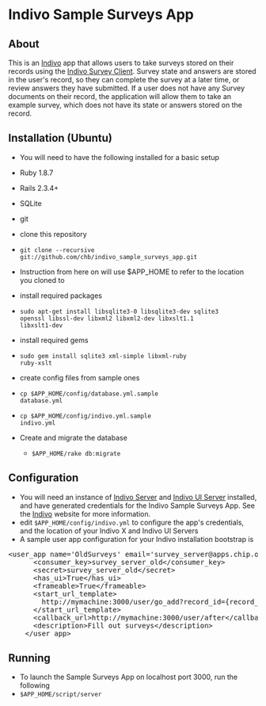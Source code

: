 # Indivo Sample Surveys App

## About
This is an  [Indivo](http://indivohealth.org/) app that allows users to take surveys stored on their records using the [Indivo Survey Client](https://github.com/chb/survey_client).  Survey state and answers are stored in the user's record, so they can complete the survey at a later time, or review answers they have submitted.  If a user does not have any Survey documents on their record, the application will allow them to take an example survey, which does not have its state or answers stored on the record.

## Installation (Ubuntu)
* You will need to have the following installed for a basic setup
 * Ruby 1.8.7 
 * Rails 2.3.4+
 * SQLite
 * git

*  clone this repository
 * <code>git clone --recursive git://github.com/chb/indivo_sample_surveys_app.git</code>
 * Instruction from here on will use $APP_HOME to refer to the location you cloned to

* install required packages
 * <code>sudo apt-get install libsqlite3-0 libsqlite3-dev sqlite3 openssl libssl-dev libxml2 libxml2-dev libxslt1.1 libxslt1-dev</code>

* install required gems
 * <code>sudo gem install sqlite3 xml-simple libxml-ruby ruby-xslt</code>

* create config files from sample ones
 * <code>cp $APP_HOME/config/database.yml.sample database.yml</code>
 * <code>cp $APP_HOME/config/indivo.yml.sample indivo.yml</code>

* Create and migrate the database
  * <code>$APP_HOME/rake db:migrate</code>

## Configuration
* You will need an instance of [Indivo Server](https://github.com/chb/indivo_server) and [Indivo UI Server](https://github.com/chb/indivo_ui_server) installed, and have generated credentials for the Indivo Sample Surveys App.  See the [Indivo](http://indivohealth.org/) website for more information.
* edit <code>$APP_HOME/config/indivo.yml</code> to configure the app's credentials, and the location of your Indivo X and Indivo UI Servers
* A sample user app configuration for your Indivo installation bootstrap is
 <pre>&lt;user_app name='OldSurveys' email='survey_server@apps.chip.org'&gt;
      &lt;consumer_key&gt;survey_server_old&lt;/consumer_key&gt;
      &lt;secret&gt;survey_server_old&lt;/secret&gt;
      &lt;has_ui&gt;True&lt;/has_ui&gt;
      &lt;frameable&gt;True&lt;/frameable&gt;
      &lt;start_url_template&gt;
        http://mymachine:3000/user/go_add?record_id={record_id}
      &lt;/start_url_template&gt;
      &lt;callback_url&gt;http://mymachine:3000/user/after&lt;/callback_url&gt;
      &lt;description&gt;Fill out surveys&lt;/description&gt;
    &lt;/user_app&gt;</pre>

## Running 
* To launch the Sample Surveys App on localhost port 3000, run the following
 * <code>$APP_HOME/script/server</code>
